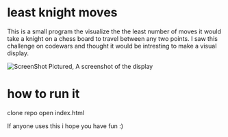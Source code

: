 # least knight moves

This is a small program the visualize the the least number of moves it would take a knight on a chess board to travel between any two points. I saw this challenge on codewars and thought it would be intresting to make a visual display.

![ScreenShot](https://github.com/jlonsdale/least_knight_moves/blob/master/screenshot.png)
Pictured, A screenshot of the display

# how to run it

clone repo
open index.html

If anyone uses this i hope you have fun :)
